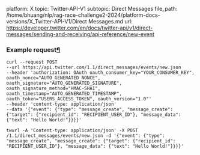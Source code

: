 platform: X
topic: Twitter-API-V1
subtopic: Direct Messages
file_path: /home/bhuang/nlp/rag-race-challenge2-2024/platform-docs-versions/X_Twitter-API-V1/Direct Messages.md
url: https://developer.twitter.com/en/docs/twitter-api/v1/direct-messages/sending-and-receiving/api-reference/new-event

### Example request[¶](#example-request "Permalink to this headline")

    curl --request POST 
    --url https://api.twitter.com/1.1/direct_messages/events/new.json 
    --header 'authorization: OAuth oauth_consumer_key="YOUR_CONSUMER_KEY", oauth_nonce="AUTO_GENERATED_NONCE", oauth_signature="AUTO_GENERATED_SIGNATURE", oauth_signature_method="HMAC-SHA1", oauth_timestamp="AUTO_GENERATED_TIMESTAMP", oauth_token="USERS_ACCESS_TOKEN", oauth_version="1.0"' 
    --header 'content-type: application/json' 
    --data '{"event": {"type": "message_create", "message_create": {"target": {"recipient_id": "RECIPIENT_USER_ID"}, "message_data": {"text": "Hello World!"}}}}'

    twurl -A 'Content-type: application/json' -X POST /1.1/direct_messages/events/new.json -d '{"event": {"type": "message_create", "message_create": {"target": {"recipient_id": "RECIPIENT_USER_ID"}, "message_data": {"text": "Hello World!"}}}}'